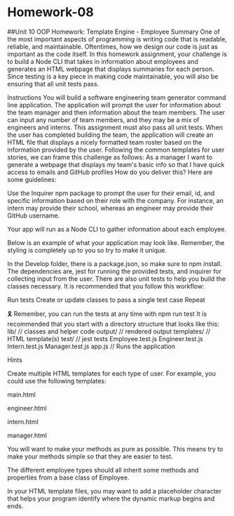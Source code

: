 # Homework-08

##Unit 10 OOP Homework: Template Engine - Employee Summary One of the most important aspects of programming is writing code that is readable, reliable, and maintainable. Oftentimes, how we design our code is just as important as the code itself. In this homework assignment, your challenge is to build a Node CLI that takes in information about employees and generates an HTML webpage that displays summaries for each person. Since testing is a key piece in making code maintainable, you will also be ensuring that all unit tests pass.

Instructions You will build a software engineering team generator command line application. The application will prompt the user for information about the team manager and then information about the team members. The user can input any number of team members, and they may be a mix of engineers and interns. This assignment must also pass all unit tests. When the user has completed building the team, the application will create an HTML file that displays a nicely formatted team roster based on the information provided by the user. Following the common templates for user stories, we can frame this challenge as follows: As a manager I want to generate a webpage that displays my team's basic info so that I have quick access to emails and GitHub profiles How do you deliver this? Here are some guidelines:

Use the Inquirer npm package to prompt the user for their email, id, and specific information based on their role with the company. For instance, an intern may provide their school, whereas an engineer may provide their GitHub username.

Your app will run as a Node CLI to gather information about each employee.

Below is an example of what your application may look like. Remember, the styling is completely up to you so try to make it unique.

In the Develop folder, there is a package.json, so make sure to npm install. The dependencies are, jest for running the provided tests, and inquirer for collecting input from the user. There are also unit tests to help you build the classes necessary. It is recommended that you follow this workflow:

Run tests Create or update classes to pass a single test case Repeat

🎗 Remember, you can run the tests at any time with npm run test It is recommended that you start with a directory structure that looks like this: lib/ // classes and helper code output/ // rendered output templates/ // HTML template(s) test/ // jest tests Employee.test.js Engineer.test.js Intern.test.js Manager.test.js app.js // Runs the application

Hints

Create multiple HTML templates for each type of user. For example, you could use the following templates:

main.html

engineer.html

intern.html

manager.html

You will want to make your methods as pure as possible. This means try to make your methods simple so that they are easier to test.

The different employee types should all inherit some methods and properties from a base class of Employee.

In your HTML template files, you may want to add a placeholder character that helps your program identify where the dynamic markup begins and ends.